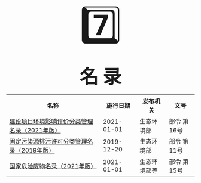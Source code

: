 <center><span style='font-size:100px;'>7️⃣</span></center>
<center><span style='font-size:50px;'><b>名  录</b></span></center>

<table>
    <tr>
        <th>名称</th>
        <th>施行日期</th>
        <th>发布机关</th>
        <th>文号</th>
    </tr>
    <tr>
        <td><a target="_blank" href="\part7\建设项目环境影响评价分类管理名录（2021年版）.pdf">建设项目环境影响评价分类管理名录（2021年版）</a></td>
        <td>2021-01-01</td>
        <td>生态环境部</td>
        <td>部令 第16号</td>
    </tr>
    <tr>
        <td><a target="_blank" href="\part7\固定污染源排污许可分类管理名录（2019年版）.pdf">固定污染源排污许可分类管理名录（2019年版）</a></td>
        <td>2019-12-20</td>
        <td>生态环境部</td>
        <td>部令 第11号</td>
    </tr>
    <tr>
        <td><a target="_blank" href="\part7\国家危险废物名录（2021年版）.pdf">国家危险废物名录（2021年版）</a></td>
        <td>2021-01-01</td>
        <td>生态环境部等</td>
        <td>部令 第15号</td>
    </tr>
</table>